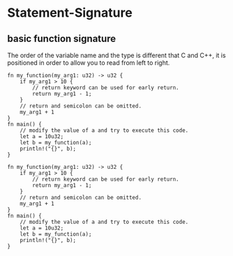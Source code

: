 # Statement-Signature

## basic function signature
The order of the variable name and the type is different that C and C++, it is positioned in order to allow you to read from left to right.  

```aquascope,interpreter+permissions,boundaries,stepper,horizontal
fn my_function(my_arg1: u32) -> u32 {
    if my_arg1 > 10 {
        // return keyword can be used for early return.
        return my_arg1 - 1;
    }
    // return and semicolon can be omitted.
    my_arg1 + 1 
}
fn main() {
    // modify the value of a and try to execute this code.
    let a = 10u32;
    let b = my_function(a);
    println!("{}", b);
}
```

```rust,editable
fn my_function(my_arg1: u32) -> u32 {
    if my_arg1 > 10 {
        // return keyword can be used for early return.
        return my_arg1 - 1;
    }
    // return and semicolon can be omitted.
    my_arg1 + 1 
}
fn main() {
    // modify the value of a and try to execute this code.
    let a = 10u32;
    let b = my_function(a);
    println!("{}", b);
}

```


